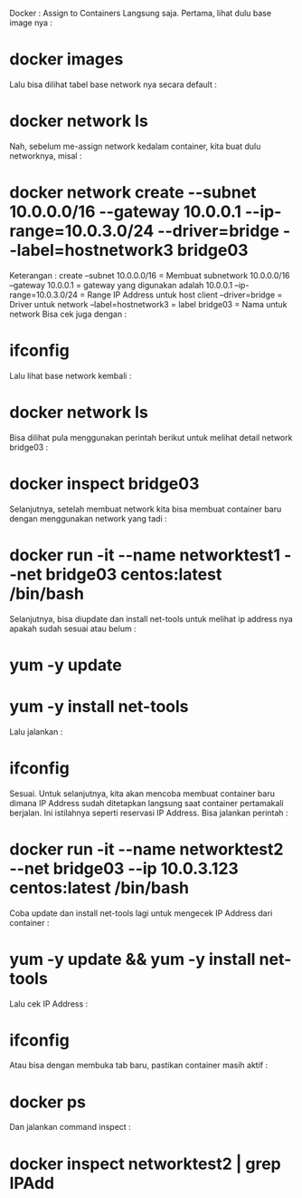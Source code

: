 Docker : Assign to Containers
Langsung saja.
Pertama, lihat dulu base image nya :
# docker images
Lalu bisa dilihat tabel base network nya secara default :
# docker network ls
Nah, sebelum me-assign network kedalam container, kita buat dulu networknya, misal :
# docker network create --subnet 10.0.0.0/16 --gateway 10.0.0.1 --ip-range=10.0.3.0/24 --driver=bridge --label=hostnetwork3 bridge03
Keterangan :
create –subnet 10.0.0.0/16 = Membuat subnetwork 10.0.0.0/16
–gateway 10.0.0.1 = gateway yang digunakan adalah 10.0.0.1
–ip-range=10.0.3.0/24 = Range IP Address untuk host client
–driver=bridge = Driver untuk network
–label=hostnetwork3 = label
bridge03 = Nama untuk network
Bisa cek juga dengan :
# ifconfig
Lalu lihat base network kembali :
# docker network ls
Bisa dilihat pula menggunakan perintah berikut untuk melihat detail network bridge03 :
# docker inspect bridge03
Selanjutnya, setelah membuat network kita bisa membuat container baru dengan menggunakan network yang tadi :
# docker run -it --name networktest1 --net bridge03 centos:latest /bin/bash
Selanjutnya, bisa diupdate dan install net-tools untuk melihat ip address nya apakah sudah sesuai atau belum :
# yum -y update
# yum -y install net-tools
Lalu jalankan :
# ifconfig
Sesuai.
Untuk selanjutnya, kita akan mencoba membuat container baru dimana IP Address sudah ditetapkan langsung saat container pertamakali berjalan. Ini istilahnya seperti reservasi IP Address.
Bisa jalankan perintah :
# docker run -it --name networktest2 --net bridge03 --ip 10.0.3.123 centos:latest /bin/bash
Coba update dan install net-tools lagi untuk mengecek IP Address dari container :
# yum -y update && yum -y install net-tools
Lalu cek IP Address :
# ifconfig
Atau bisa dengan membuka tab baru, pastikan container masih aktif :
# docker ps
Dan jalankan command inspect :
# docker inspect networktest2 | grep IPAdd
